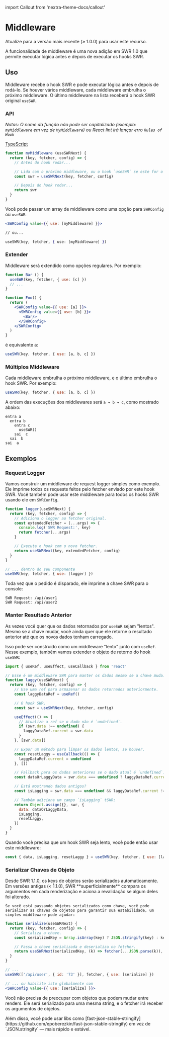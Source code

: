 import Callout from 'nextra-theme-docs/callout'

# Middleware

<Callout>
    Atualize para a versão mais recente (≥ 1.0.0) para usar este recurso.
</Callout>

A funcionalidade de middleware é uma nova adição em SWR 1.0 que permite executar lógica antes e depois de executar os hooks SWR.

## Uso

Middleware recebe o hook SWR e pode executar lógica antes e depois de rodá-lo. Se houver vários middleware, cada middleware embrulha o próximo middleware. O último middleware na lista receberá o hook SWR original `useSWR`.

### API

_Notas: O nome da função não pode ser capitalizado (exemplo: `myMiddleware` em vez de `MyMiddleware`) ou React lint irá lançar erro `Rules of Hook`_

[TypeScript](https://swr.vercel.app/docs/typescript#middleware-types)

```jsx
function myMiddleware (useSWRNext) {
  return (key, fetcher, config) => {
    // Antes do hook rodar...

    // Lida com o próximo middleware, ou o hook `useSWR` se este for o último.
    const swr = useSWRNext(key, fetcher, config)

    // Depois do hook rodar...
    return swr
  }
}
```

Você pode passar um array de middleware como uma opção para `SWRConfig` ou `useSWR`:

```jsx
<SWRConfig value={{ use: [myMiddleware] }}>

// ou...

useSWR(key, fetcher, { use: [myMiddleware] })
```

### Extender

Middleware será extendido como opções regulares. Por exemplo:

```jsx
function Bar () {
  useSWR(key, fetcher, { use: [c] })
  // ...
}

function Foo() {
  return (
    <SWRConfig value={{ use: [a] }}>
      <SWRConfig value={{ use: [b] }}>
        <Bar/>
      </SWRConfig>
    </SWRConfig>
  )
}
```

é equivalente a:

```js
useSWR(key, fetcher, { use: [a, b, c] })
```

### Múltiplos Middleware

Cada middleware embrulha o próximo middleware, e o último embrulha o hook SWR. Por exemplo:

```jsx
useSWR(key, fetcher, { use: [a, b, c] })
```

A ordem das execuções dos middlewares será `a → b → c`, como mostrado abaixo:

```plaintext
entra a
  entra b
    entra c
      useSWR()
    sai  c
  sai  b
sai  a
```

## Exemplos

### Request Logger

Vamos construir um middleware de request logger simples como exemplo. Ele imprime todos os requests feitos pelo fetcher enviado por este hook SWR. Você também pode usar este middleware para todos os hooks SWR usando ele em `SWRConfig`.

```jsx
function logger(useSWRNext) {
  return (key, fetcher, config) => {
    // Adiciona o logger ao fetcher original.
    const extendedFetcher = (...args) => {
      console.log('SWR Request:', key)
      return fetcher(...args)
    }

    // Executa o hook com o novo fetcher.
    return useSWRNext(key, extendedFetcher, config)
  }
}

// ... dentro do seu componente
useSWR(key, fetcher, { use: [logger] })
```

Toda vez que o pedido é disparado, ele imprime a chave SWR para o console:

```plaintext
SWR Request: /api/user1
SWR Request: /api/user2
```

### Manter Resultado Anterior

As vezes você quer que os dados retornados por `useSWR` sejam "lentos". Mesmo se a chave mudar,
você ainda quer que ele retorne o resultado anterior até que os novos dados tenham carregado.

Isso pode ser construído como um middleware "lento" junto com `useRef`. Nesse exemplo, também vamos
extender o objeto de retorno do hook `useSWR`:

```jsx
import { useRef, useEffect, useCallback } from 'react'

// Esse é um middleware SWR para manter os dados mesmo se a chave muda.
function laggy(useSWRNext) {
  return (key, fetcher, config) => {
    // Use uma ref para armazenar os dados retornados anteriormente.
    const laggyDataRef = useRef()

    // O hook SWR.
    const swr = useSWRNext(key, fetcher, config)

    useEffect(() => {
      // Atualize a ref se o dado não é `undefined`.
      if (swr.data !== undefined) {
        laggyDataRef.current = swr.data
      }
    }, [swr.data])

    // Expor um método para limpar os dados lentos, se houver.
    const resetLaggy = useCallback(() => {
      laggyDataRef.current = undefined
    }, [])

    // Fallback para os dados anteriores se o dado atual é `undefined`.
    const dataOrLaggyData = swr.data === undefined ? laggyDataRef.current : swr.data

    // Está mostrando dados antigos?
    const isLagging = swr.data === undefined && laggyDataRef.current !== undefined

    // Também adiciona um campo `isLagging` tSWR;
    return Object.assign({}, swr, {
      data: dataOrLaggyData,
      isLagging,
      resetLaggy,
    })
  }
}
```

Quando você precisa que um hook SWR seja lento, você pode então usar este middleware:

```js
const { data, isLagging, resetLaggy } = useSWR(key, fetcher, { use: [laggy] })
```

### Serializar Chaves de Objeto

<Callout>
  Desde SWR 1.1.0, os keys de objetos serão serializados automaticamente.
</Callout>

<Callout emoji="⚠️">
    Em versões antigas (< 1.1.0), SWR **superficialmente** compara os argumentos em cada renderização e aciona a revalidação se algum deles foi alterado.

    Se você está passando objetos serializados como chave, você pode serializar as chaves de objetos para garantir sua estabilidade, um simples middleware pode ajudar:

</Callout>

```jsx
function serialize(useSWRNext) {
  return (key, fetcher, config) => {
    // Serializa a chave.
    const serializedKey = Array.isArray(key) ? JSON.stringify(key) : key

    // Passa a chave serializada e deserializa no fetcher.
    return useSWRNext(serializedKey, (k) => fetcher(...JSON.parse(k)), config)
  }
}

// ...
useSWR(['/api/user', { id: '73' }], fetcher, { use: [serialize] })

// ... ou habilite isto globalmente com
<SWRConfig value={{ use: [serialize] }}>
```

Você não precisa de preocupar com objetos que podem mudar entre renders. Ele será serializado para uma mesma string, e o fetcher irá receber os argumentos de objetos.

<Callout>
  Além disso, você pode usar libs como [fast-json-stable-stringify](https://github.com/epoberezkin/fast-json-stable-stringify) em vez de `JSON.stringify` — mais rápido e estável.
</Callout>
